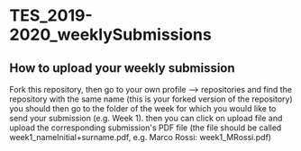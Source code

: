 # TES_2019-2020_weeklySubmissions


## How to upload your weekly submission 

Fork this repository, then go to your own profile --> repositories and find the repository with the same name (this is your forked version of the repository)
you should then go to the folder of the week for which you would like to send your submission (e.g. Week 1). then you can click on upload file and upload the corresponding submission's PDF file 
(the file should be called week1_nameInitial+surname.pdf, e.g. Marco Rossi: week1_MRossi.pdf) 
